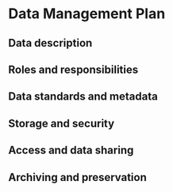 # Data Management Plan

## Data description
## Roles and responsibilities
## Data standards and metadata
## Storage and security
## Access and data sharing
## Archiving and preservation
